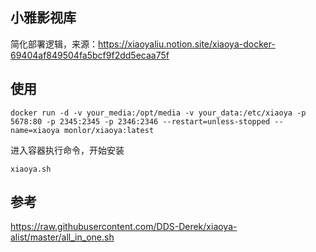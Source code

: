## 小雅影视库

简化部署逻辑，来源：https://xiaoyaliu.notion.site/xiaoya-docker-69404af849504fa5bcf9f2dd5ecaa75f

## 使用

```
docker run -d -v your_media:/opt/media -v your_data:/etc/xiaoya -p 5678:80 -p 2345:2345 -p 2346:2346 --restart=unless-stopped --name=xiaoya monlor/xiaoya:latest
```

进入容器执行命令，开始安装

```
xiaoya.sh
```

## 参考

https://raw.githubusercontent.com/DDS-Derek/xiaoya-alist/master/all_in_one.sh